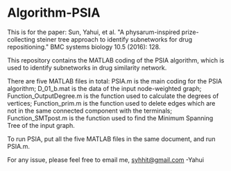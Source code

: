 # Algorithm-PSIA

This is for the paper: Sun, Yahui, et al. "A physarum-inspired prize-collecting steiner tree approach to identify subnetworks for drug repositioning." BMC systems biology 10.5 (2016): 128.

This repository contains the MATLAB coding of the PSIA algorithm, which is used to identify subnetworks in drug similarity network.

There are five MATLAB files in total: PSIA.m is the main coding for the PSIA algorithm; D_01_b.mat is the data of the input node-weighted graph; Function_OutputDegree.m is the function used to calculate the degrees of vertices; Function_prim.m is the function used to delete edges which are not in the same connected component with the terminals; Function_SMTpost.m is the function used to find the Minimum Spanning Tree of the input graph.

To run PSIA, put all the five MATLAB files in the same document, and run PSIA.m.

For any issue, please feel free to email me, syhhit@gmail.com   -Yahui


